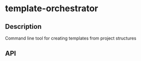 # template-orchestrator

## Description

Command line tool for creating templates from project structures

## API
